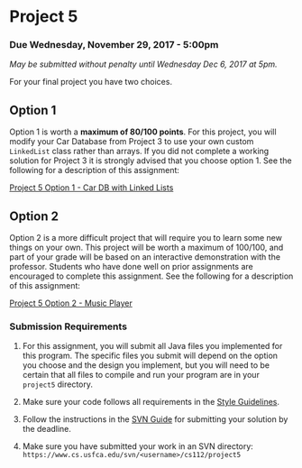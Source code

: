 Project 5
=========

### Due Wednesday, November 29, 2017 - 5:00pm
*May be submitted without penalty until Wednesday Dec 6, 2017 at 5pm.*

For your final project you have two choices. 

## Option 1

Option 1 is worth a **maximum of 80/100 points**. For this project, you will modify your Car Database from Project 3 to use your own custom `LinkedList` class rather than arrays. If you did not complete a working solution for Project 3 it is strongly advised that you choose option 1.  See the following for a description of this assignment:

[Project 5 Option 1 - Car DB with Linked Lists](p5o1.md)

## Option 2

Option 2 is a more difficult project that will require you to learn some new things on your own. This project will be worth a maximum of 100/100, and part of your grade will be based on an interactive demonstration with the professor. Students who have done well on prior assignments are encouraged to complete this assignment. See the following for a description of this assignment:

[Project 5 Option 2 - Music Player](p5o2.md)


### Submission Requirements

1. For this assignment, you will submit all Java files you implemented for this program. The specific files you submit will depend on the option you choose and the design you implement, but you will need to be certain that all files to compile and run your program are in your `project5` directory.
 
2. Make sure your code follows all requirements in the [Style Guidelines](https://github.com/CS112-F17/notes/blob/master/style.md).

3. Follow the instructions in the [SVN Guide](https://github.com/CS112-F17/notes/blob/master/svn_guide.md) for submitting your solution by the deadline.

4. Make sure you have submitted your work in an SVN directory: `https://www.cs.usfca.edu/svn/<username>/cs112/project5`
